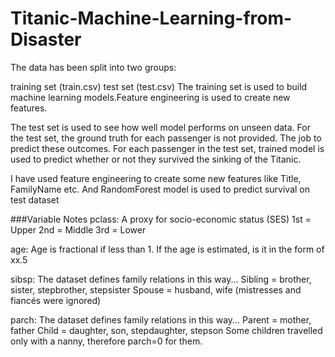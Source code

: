 # Titanic-Machine-Learning-from-Disaster
The data has been split into two groups:

training set (train.csv)
test set (test.csv)
The training set is used to build machine learning models.Feature engineering is used to create new features. 

The test set is used to see how well model performs on unseen data. For the test set, the ground truth for each passenger is not provided. The job to predict these outcomes. For each passenger in the test set, trained model is used to predict whether or not they survived the sinking of the Titanic.

I have used feature engineering to create some new features like Title, FamilyName etc. And RandomForest model is used to predict survival on test dataset

###Variable Notes
pclass: A proxy for socio-economic status (SES)
1st = Upper
2nd = Middle
3rd = Lower

age: Age is fractional if less than 1. If the age is estimated, is it in the form of xx.5

sibsp: The dataset defines family relations in this way...
Sibling = brother, sister, stepbrother, stepsister
Spouse = husband, wife (mistresses and fiancés were ignored)

parch: The dataset defines family relations in this way...
Parent = mother, father
Child = daughter, son, stepdaughter, stepson
Some children travelled only with a nanny, therefore parch=0 for them.
